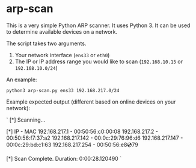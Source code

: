 # arp-scan
This is a very simple Python ARP scanner. It uses Python 3. It can be used to determine available devices on a network. 

The script takes two arguments. 
1. Your network interface (`ens33` or `eth0`)
2. The IP or IP address range you would like to scan (`192.168.10.15` or `192.168.10.0/24`)

An example: 

`python3 arp-scan.py ens33 192.168.217.0/24`

Example expected output (different based on online devices on your network):

`
[*] Scanning...

[*] IP - MAC
192.168.217.1 - 00:50:56:c0:00:08
192.168.217.2 - 00:50:56:f7:37:a2
192.168.217.142 - 00:0c:29:76:96:d6
192.168.217.147 - 00:0c:29:bd:c1:63
192.168.217.254 - 00:50:56:e8:cd:79

[*] Scan Complete. Duration: 0:00:28.120490
`
